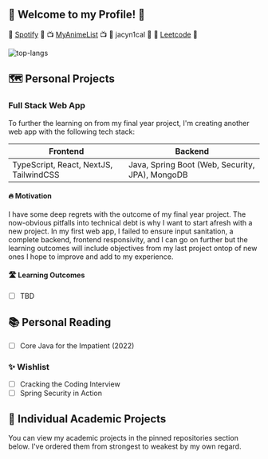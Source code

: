 ## 🍃 Welcome to my Profile! 🍃

🎵 [Spotify](https://open.spotify.com/user/p73dawwtokhpngwuuh09qcu81) 🎵 📺 [MyAnimeList](https://myanimelist.net/profile/battleprogrammer) 📺 🦜 jacyn1cal 🦜 🧭 [Leetcode](https://leetcode.com/atmydesk/) 🧭

![top-langs](https://github-readme-stats.vercel.app/api/top-langs?username=jh10z&show_icons=true&theme=radical)

## 🗺️ Personal Projects
### Full Stack Web App
To further the learning on from my final year project, I'm creating another web app with the following tech stack:

| Frontend  | Backend |
| ------------- | ------------- |
| TypeScript, React, NextJS, TailwindCSS  | Java, Spring Boot (Web, Security, JPA), MongoDB |

#### 🔥 Motivation
I have some deep regrets with the outcome of my final year project. The now-obvious pitfalls into technical debt is why I want to start afresh with a new project. In my first web app, I failed to ensure input sanitation, a complete backend, frontend responsivity, and I can go on further but the learning outcomes will include objectives from my last project ontop of new ones I hope to improve and add to my experience. 

#### 🛣️ Learning Outcomes
- [ ] TBD

## 📚 Personal Reading
- [ ] Core Java for the Impatient (2022)

### ✨ Wishlist
- [ ] Cracking the Coding Interview
- [ ] Spring Security in Action

## 🔭 Individual Academic Projects
You can view my academic projects in the pinned repositories section below. I've ordered them from strongest to weakest by my own regard.

<!--
**jh10z/jh10z** is a ✨ _special_ ✨ repository because its `README.md` (this file) appears on your GitHub profile.

Here are some ideas to get you started:

- 🔭 I’m currently working on ...
- 🌱 I’m currently learning ...
- 👯 I’m looking to collaborate on ...
- 🤔 I’m looking for help with ...
- 💬 Ask me about ...
- 📫 How to reach me: ...
- 😄 Pronouns: ...
- ⚡ Fun fact: ...
-->
